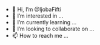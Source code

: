 - 👋 Hi, I’m @IjobaFifti
- 👀 I’m interested in ...
- 🌱 I’m currently learning ...
- 💞️ I’m looking to collaborate on ...
- 📫 How to reach me ...

<!---
IjobaFifti/IjobaFifti is a ✨ special ✨ repository because its `README.md` (this file) appears on your GitHub profile.
You can click the Preview link to take a look at your changes.
--->
